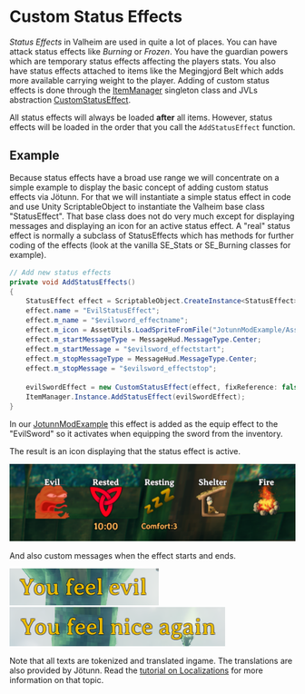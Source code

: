 ﻿# Custom Status Effects

_Status Effects_ in Valheim are used in quite a lot of places. You can have attack status effects like *Burning* or *Frozen*. You have the guardian powers which are temporary status effects affecting the players stats. You also have status effects attached to items like the Megingjord Belt which adds more available carrying weight to the player. Adding of custom status effects is done through the [ItemManager](xref:Jotunn.Managers.ItemManager) singleton class and JVLs abstraction [CustomStatusEffect](xref:Jotunn.Entities.CustomStatusEffect).

All status effects will always be loaded **after** all items. However, status effects will be loaded in the order that you call the `AddStatusEffect` function.

## Example 

Because status effects have a broad use range we will concentrate on a simple example to display the basic concept of adding custom status effects via Jötunn. For that we will instantiate a simple status effect in code and use Unity ScriptableObject to instantiate the Valheim base class "StatusEffect". That base class does not do very much except for displaying messages and displaying an icon for an active status effect. A "real" status effect is normally a subclass of StatusEffects which has methods for further coding of the effects (look at the vanilla SE_Stats or SE_Burning classes for example).

```cs
// Add new status effects
private void AddStatusEffects()
{
    StatusEffect effect = ScriptableObject.CreateInstance<StatusEffect>();
    effect.name = "EvilStatusEffect";
    effect.m_name = "$evilsword_effectname";
    effect.m_icon = AssetUtils.LoadSpriteFromFile("JotunnModExample/Assets/reee.png");
    effect.m_startMessageType = MessageHud.MessageType.Center;
    effect.m_startMessage = "$evilsword_effectstart";
    effect.m_stopMessageType = MessageHud.MessageType.Center;
    effect.m_stopMessage = "$evilsword_effectstop";

    evilSwordEffect = new CustomStatusEffect(effect, fixReference: false);  // We dont need to fix refs here, because no mocks were used
    ItemManager.Instance.AddStatusEffect(evilSwordEffect);
}
```

In our [JotunnModExample](https://github.com/Valheim-Modding/Jotunn/JotunnModExample) this effect is added as the equip effect to the "EvilSword" so it activates when equipping the sword from the inventory.

The result is an icon displaying that the status effect is active.

![custom status effect](../images/data/EvilSwordStatusEffect.png)

And also custom messages when the effect starts and ends.

![custom status effect start](../images/data/EvilSwordStatusStart.png) ![custom status effect](../images/data/EvilSwordStatusStop.png)

Note that all texts are tokenized and translated ingame. The translations are also provided by Jötunn. Read the [tutorial on Localizations](localization.md) for more information on that topic.
